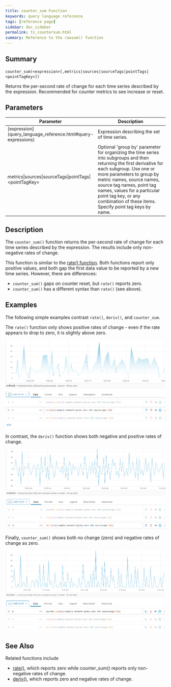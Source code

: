 ```yaml
---
title: counter_sum Function
keywords: query language reference
tags: [reference page]
sidebar: doc_sidebar
permalink: ts_countersum.html
summary: Reference to the rawsum() function
---
```

## Summary
```
counter_sum(<expression>[,metrics|sources|sourceTags|pointTags|<pointTagKey>])
```

Returns the per-second rate of change for each time series described by the expression. Recommended for counter metrics to see increase or reset.

## Parameters
<table>
<tbody>
<thead>
<tr><th width="30%">Parameter</th><th width="70%">Description</th></tr>
</thead>
<tr>
<td markdown="span"> [expression](query_language_reference.html#query-expressions)</td>
<td>Expression describing the set of time series. </td></tr>
<tr>
<td>metrics&vert;sources&vert;sourceTags&vert;pointTags&vert;&lt;pointTagKey&gt;</td>
<td>Optional 'group by' parameter for organizing the time series into subgroups and then returning the first derivative for each subgroup.
Use one or more parameters to group by metric names, source names, source tag names, point tag names, values for a particular point tag key, or any combination of these items. Specify point tag keys by name.</td>
</tr>
</tbody>
</table>


## Description


The `counter_sum()` function returns the per-second rate of change for each time series described by the expression. The results include only non-negative rates of change.

This function is similar to the [rate() function](ts_rate.html). Both functions report only positive values, and both gap the first data value to be reported by a new time series.
However, there are differences:
* `counter_sum()` gaps on counter reset, but `rate()` reports zero.
* `counter_sum()` has a different syntax than `rate()` (see above).

## Examples

The following simple examples contrast `rate()`, `deriv()`, and `counter_sum`.

The `rate()` function only shows positive rates of change - even if the rate appears to drop to zero, it is slightly above zero.

![rate vs. counter_sum](images/ts_countersum_rate.png)

In contrast, the `deriv()` function shows both negative and positive rates of change.

![deriv vs. counter_sum](images/ts_counter_sum_deriv.png)

Finally, `counter_sum()` shows both no change (zero) and negative rates of change as zero.

![counter_sum](images/ts_counter_sum.png)


## See Also

Related functions include
* [rate()](ts_rate.html), which reports zero while counter_sum() reports only non-negative rates of change.
* [deriv()](ts_deriv.html), which reports zero and negative rates of change.
